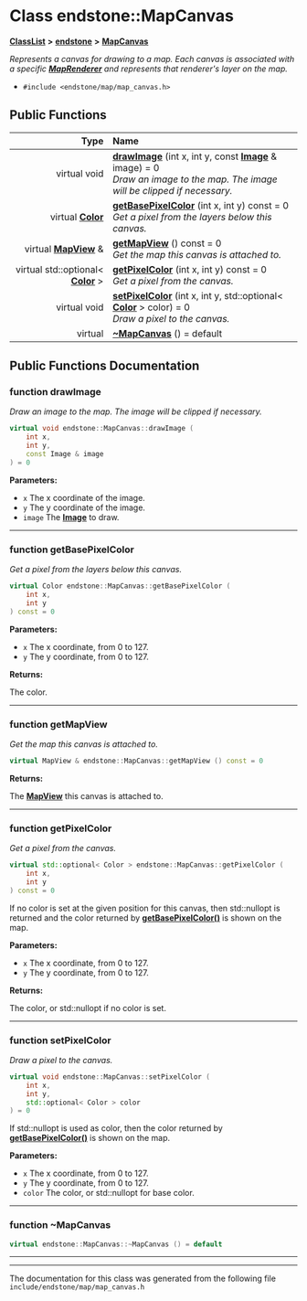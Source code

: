 

# Class endstone::MapCanvas



[**ClassList**](annotated.md) **>** [**endstone**](namespaceendstone.md) **>** [**MapCanvas**](classendstone_1_1MapCanvas.md)



_Represents a canvas for drawing to a map. Each canvas is associated with a specific_ [_**MapRenderer**_](classendstone_1_1MapRenderer.md) _and represents that renderer's layer on the map._

* `#include <endstone/map/map_canvas.h>`





































## Public Functions

| Type | Name |
| ---: | :--- |
| virtual void | [**drawImage**](#function-drawimage) (int x, int y, const [**Image**](classendstone_1_1Image.md) & image) = 0<br>_Draw an image to the map. The image will be clipped if necessary._  |
| virtual [**Color**](classendstone_1_1Color.md) | [**getBasePixelColor**](#function-getbasepixelcolor) (int x, int y) const = 0<br>_Get a pixel from the layers below this canvas._  |
| virtual [**MapView**](classendstone_1_1MapView.md) & | [**getMapView**](#function-getmapview) () const = 0<br>_Get the map this canvas is attached to._  |
| virtual std::optional&lt; [**Color**](classendstone_1_1Color.md) &gt; | [**getPixelColor**](#function-getpixelcolor) (int x, int y) const = 0<br>_Get a pixel from the canvas._  |
| virtual void | [**setPixelColor**](#function-setpixelcolor) (int x, int y, std::optional&lt; [**Color**](classendstone_1_1Color.md) &gt; color) = 0<br>_Draw a pixel to the canvas._  |
| virtual  | [**~MapCanvas**](#function-mapcanvas) () = default<br> |




























## Public Functions Documentation




### function drawImage 

_Draw an image to the map. The image will be clipped if necessary._ 
```C++
virtual void endstone::MapCanvas::drawImage (
    int x,
    int y,
    const Image & image
) = 0
```





**Parameters:**


* `x` The x coordinate of the image. 
* `y` The y coordinate of the image. 
* `image` The [**Image**](classendstone_1_1Image.md) to draw. 




        

<hr>



### function getBasePixelColor 

_Get a pixel from the layers below this canvas._ 
```C++
virtual Color endstone::MapCanvas::getBasePixelColor (
    int x,
    int y
) const = 0
```





**Parameters:**


* `x` The x coordinate, from 0 to 127. 
* `y` The y coordinate, from 0 to 127. 



**Returns:**

The color. 





        

<hr>



### function getMapView 

_Get the map this canvas is attached to._ 
```C++
virtual MapView & endstone::MapCanvas::getMapView () const = 0
```





**Returns:**

The [**MapView**](classendstone_1_1MapView.md) this canvas is attached to. 





        

<hr>



### function getPixelColor 

_Get a pixel from the canvas._ 
```C++
virtual std::optional< Color > endstone::MapCanvas::getPixelColor (
    int x,
    int y
) const = 0
```



If no color is set at the given position for this canvas, then std::nullopt is returned and the color returned by [**getBasePixelColor()**](classendstone_1_1MapCanvas.md#function-getbasepixelcolor) is shown on the map.




**Parameters:**


* `x` The x coordinate, from 0 to 127. 
* `y` The y coordinate, from 0 to 127. 



**Returns:**

The color, or std::nullopt if no color is set. 





        

<hr>



### function setPixelColor 

_Draw a pixel to the canvas._ 
```C++
virtual void endstone::MapCanvas::setPixelColor (
    int x,
    int y,
    std::optional< Color > color
) = 0
```



If std::nullopt is used as color, then the color returned by [**getBasePixelColor()**](classendstone_1_1MapCanvas.md#function-getbasepixelcolor) is shown on the map.




**Parameters:**


* `x` The x coordinate, from 0 to 127. 
* `y` The y coordinate, from 0 to 127. 
* `color` The color, or std::nullopt for base color. 




        

<hr>



### function ~MapCanvas 

```C++
virtual endstone::MapCanvas::~MapCanvas () = default
```




<hr>

------------------------------
The documentation for this class was generated from the following file `include/endstone/map/map_canvas.h`

